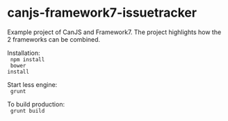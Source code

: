 canjs-framework7-issuetracker
=============================


Example project of CanJS and Framework7. The project highlights how the 2 frameworks can be combined.  

Installation:<br/>
<code>
npm install
</code>
<br/>
<code>
bower install
</code>

Start less engine:<br/>
<code>
grunt
</code>

To build production:<br/>
<code>
grunt build
</code>


